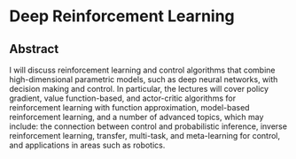 # Deep Reinforcement Learning

## Abstract

I will discuss reinforcement learning and control algorithms that combine high-dimensional parametric models, such as deep neural networks, with decision making and control. In particular, the lectures will cover policy gradient, value function-based, and actor-critic algorithms for reinforcement learning with function approximation, model-based reinforcement learning, and a number of advanced topics, which may include: the connection between control and probabilistic inference, inverse reinforcement learning, transfer, multi-task, and meta-learning for control, and applications in areas such as robotics.